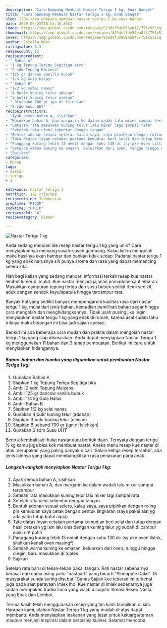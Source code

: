 ```yaml
---
description: "Cara Gampang Membuat Nastar Terigu 1 kg, Enak Banget"
title: "Cara Gampang Membuat Nastar Terigu 1 kg, Enak Banget"
slug: 1294-cara-gampang-membuat-nastar-terigu-1-kg-enak-banget
date: 2020-06-25T18:53:48.805Z
image: https://img-global.cpcdn.com/recipes/819dcf3de59ba8f7/751x532cq70/nastar-terigu-1-kg-foto-resep-utama.jpg
thumbnail: https://img-global.cpcdn.com/recipes/819dcf3de59ba8f7/751x532cq70/nastar-terigu-1-kg-foto-resep-utama.jpg
cover: https://img-global.cpcdn.com/recipes/819dcf3de59ba8f7/751x532cq70/nastar-terigu-1-kg-foto-resep-utama.jpg
author: Estella West
ratingvalue: 3.3
reviewcount: 15
recipeingredient:
- " Bahan A"
- "1 kg Tepung Terigu Segitiga biru"
- "2 sdm Tepung Maizena"
- "125 gr dancow vanilla bubuk"
- "1/4 kg Gula Halus"
- " Bahan B"
- "1/2 kg selai nanas"
- "4 butir kuning telur adonan"
- "3 butir kuning telur olesan"
- " Blueband 700 gr jgn di lelehkan"
- "6 sdm Susu UHT"
recipeinstructions:
- "Ayak semua bahan A, sisihkan"
- "Masukkan bahan A, dan margarin ke dalam wadah lalu mixer sampai tercampur"
- "Setelah rata masukkan kuning telur lalu mixer lagi sampai rata"
- "Setelah rata uleni sebentar dengan tangan"
- "Bentuk adonan sesuai selera, kalau saya, saya pipihkan dengan roling pin kemudian saya cetak dengan bentuk lingkaran (saya pakai alat yg ada yaitu tutup botol aqua)"
- "Tata diatas loyan cetakan pertama kemudian beri selai dan tutup dengan hasil cetakan yg lain lalu oles dengan kuning telur yg sudah di campur susu uht putih"
- "Panggang kurang lebih 15 menit dengan suhu 130 dc (sy pke oven listrik, silahkan kenali oven masing²)"
- "Setelah warna kuning ke emasan, keluarkan dari oven, tunggu hingga dingin, baru masukkan di toples"
- "Sajikan"
categories:
- Resep
tags:
- nastar
- terigu
- 1

katakunci: nastar terigu 1 
nutrition: 192 calories
recipecuisine: Indonesian
preptime: "PT32M"
cooktime: "PT31M"
recipeyield: "4"
recipecategory: Dinner

---
```



![Nastar Terigu 1 kg](https://img-global.cpcdn.com/recipes/819dcf3de59ba8f7/751x532cq70/nastar-terigu-1-kg-foto-resep-utama.jpg)

Anda sedang mencari ide resep nastar terigu 1 kg yang unik? Cara menyiapkannya memang susah-susah gampang. Kalau keliru mengolah maka hasilnya akan hambar dan bahkan tidak sedap. Padahal nastar terigu 1 kg yang enak harusnya sih punya aroma dan rasa yang dapat memancing selera kita.

Nah bagi kalian yang sedang mencari informasi terkait resep kue nastar lembut lumer di mulut. Kue nastar menjadi jajanan primadone saat lebaran. Masukkan campuran tepung terigu dan susu bubuk sedikit demi sedikit, aduk dengan sendok kayu/spatula hingga tercampur rata.

Banyak hal yang sedikit banyak mempengaruhi kualitas rasa dari nastar terigu 1 kg, mulai dari jenis bahan, kemudian pemilihan bahan segar hingga cara mengolah dan menghidangkannya. Tidak usah pusing jika ingin menyiapkan nastar terigu 1 kg yang enak di rumah, karena asal sudah tahu triknya maka hidangan ini bisa jadi sajian spesial.


Berikut ini ada beberapa cara mudah dan praktis dalam mengolah nastar terigu 1 kg yang siap dikreasikan. Anda dapat menyiapkan Nastar Terigu 1 kg menggunakan 11 bahan dan 9 tahap pembuatan. Berikut ini cara untuk menyiapkan hidangannya.

<!--inarticleads1-->

##### Bahan-bahan dan bumbu yang digunakan untuk pembuatan Nastar Terigu 1 kg:

1. Gunakan  Bahan A
1. Siapkan 1 kg Tepung Terigu Segitiga biru
1. Ambil 2 sdm Tepung Maizena
1. Ambil 125 gr dancow vanilla bubuk
1. Ambil 1/4 kg Gula Halus
1. Ambil  Bahan B
1. Siapkan 1/2 kg selai nanas
1. Gunakan 4 butir kuning telur (adonan)
1. Siapkan 3 butir kuning telur (olesan)
1. Siapkan  Blueband 700 gr (jgn di lelehkan)
1. Gunakan 6 sdm Susu UHT


Bentuk kembali jadi bulat nastar atau bentuk daun. Ternyata dengan terigu ½ kg kamu juga bisa kok membuat nastar. Aneka menu resep kue nastar di atas merupakan yang paling banyak dicari. Selain ketiga resep tersebut, ada jenis lainnya yang dapat membangkitkan rasa penasaran pada anak. 

<!--inarticleads2-->

##### Langkah-langkah menyiapkan Nastar Terigu 1 kg:

1. Ayak semua bahan A, sisihkan
1. Masukkan bahan A, dan margarin ke dalam wadah lalu mixer sampai tercampur
1. Setelah rata masukkan kuning telur lalu mixer lagi sampai rata
1. Setelah rata uleni sebentar dengan tangan
1. Bentuk adonan sesuai selera, kalau saya, saya pipihkan dengan roling pin kemudian saya cetak dengan bentuk lingkaran (saya pakai alat yg ada yaitu tutup botol aqua)
1. Tata diatas loyan cetakan pertama kemudian beri selai dan tutup dengan hasil cetakan yg lain lalu oles dengan kuning telur yg sudah di campur susu uht putih
1. Panggang kurang lebih 15 menit dengan suhu 130 dc (sy pke oven listrik, silahkan kenali oven masing²)
1. Setelah warna kuning ke emasan, keluarkan dari oven, tunggu hingga dingin, baru masukkan di toples
1. Sajikan


Setelah rata baru di tekan-tekan pakai tangan. Roti nastar sebenarnya berasal dari nama asing yaitu &#34;nastaart&#34; yang berarti &#34;Pineapple Cake&#34;. Di masyarakat sunda sering disebut &#34;Ganas Sajian kue lebaran ini terkenal juga pada saat perayaan imlek lho. Kue nastar di Imlek sebenarnya juga sudah merupakan tradisi lama yang wajib disuguhi. Kreasi Resep Nastar yang Enak dan Lembut. 

Terima kasih telah menggunakan resep yang tim kami tampilkan di sini. Harapan kami, olahan Nastar Terigu 1 kg yang mudah di atas dapat membantu Anda menyiapkan makanan yang lezat untuk keluarga/teman maupun menjadi inspirasi dalam berbisnis kuliner. Selamat mencoba!

